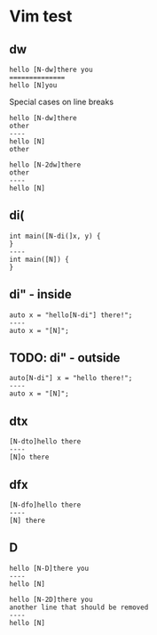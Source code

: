 # Vim test


## dw

```
hello [N-dw]there you
==============
hello [N]you
```


Special cases on line breaks
```
hello [N-dw]there
other
----
hello [N]
other
```

```
hello [N-2dw]there
other
----
hello [N]
```


## di(

```
int main([N-di(]x, y) {
}
----
int main([N]) {
}
```

## di" - inside

```
auto x = "hello[N-di"] there!";
----
auto x = "[N]";
```

## TODO: di" - outside

```
auto[N-di"] x = "hello there!";
----
auto x = "[N]";
```

## dtx

```
[N-dto]hello there
----
[N]o there
```

## dfx

```
[N-dfo]hello there
----
[N] there
```



## D

```
hello [N-D]there you
----
hello [N]
```

```
hello [N-2D]there you
another line that should be removed
----
hello [N]
```




